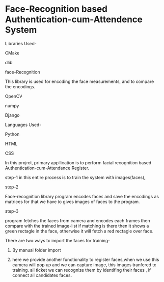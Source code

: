 # Face-Recognition based Authentication-cum-Attendence System

Libraries Used-

CMake 

dlib

face-Recognition

This library is used for encoding the face measurements, and to compare the encodings.


OpenCV

numpy

Django



Languages Used-

Python

HTML

CSS

In this projrct, primary appllication is to perform facial recognition based Authentication-cum-Attendance Register.

step-1
in this entire process is to train the system with images(faces),

step-2

Face-recognition library program encodes faces and save the encodings as matrices
for that we have to gives images of faces to the program.

step-3

program fetches the faces from camera and encodes each frames then compare with the trained image-list if matching is there then it shows a green rectagle in the face, otherwise it will fetch a red rectagle over face.

There are two ways to import the faces for training-
1) By manual folder import 

2) here we provide another functionality to register faces,when we use this camera will pop up and we can capture image, this images tranfered to training.
all ticket we can recognize them by identifing their faces , if connect all candidates faces.





